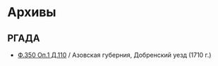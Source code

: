 
# Архивы

## РГАДА

* [Ф.350 Оп.1 Д.110](РГАДА/350_1_110.md) / Азовская губерния, Добренский уезд (1710 г.)